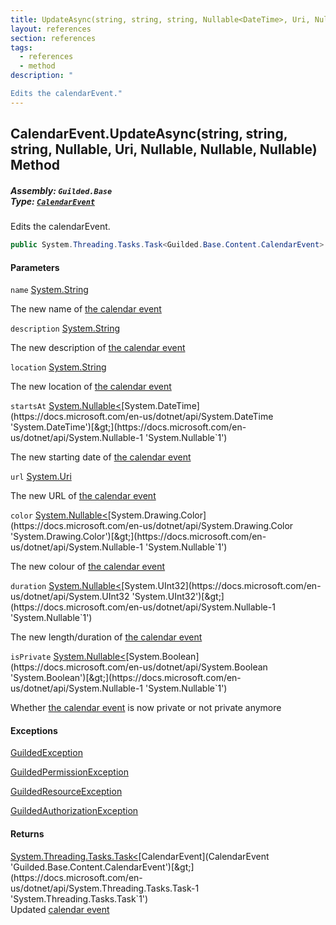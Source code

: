 ```yaml
---
title: UpdateAsync(string, string, string, Nullable<DateTime>, Uri, Nullable<Color>, Nullable<uint>, Nullable<bool>)
layout: references
section: references
tags:
  - references
  - method
description: "

Edits the calendarEvent."
---
```


## CalendarEvent.UpdateAsync(string, string, string, Nullable<DateTime>, Uri, Nullable<Color>, Nullable<uint>, Nullable<bool>) Method
##### **Assembly:** `Guilded.Base`<br/>**Type:** [`CalendarEvent`](CalendarEvent 'Guilded.Base.Content.CalendarEvent')

Edits the calendarEvent.

```csharp
public System.Threading.Tasks.Task<Guilded.Base.Content.CalendarEvent> UpdateAsync(string? name=null, string? description=null, string? location=null, System.Nullable<System.DateTime> startsAt=null, Uri? url=null, System.Nullable<Color> color=null, System.Nullable<uint> duration=null, System.Nullable<bool> isPrivate=null);
```
#### Parameters

<a name='Guilded.Base.Content.CalendarEvent.UpdateAsync(string,string,string,System.Nullable_System.DateTime_,Uri,System.Nullable_Color_,System.Nullable_uint_,System.Nullable_bool_).name'></a>

`name` [System.String](https://docs.microsoft.com/en-us/dotnet/api/System.String 'System.String')

The new name of [the calendar event](CalendarEvent 'Guilded.Base.Content.CalendarEvent')

<a name='Guilded.Base.Content.CalendarEvent.UpdateAsync(string,string,string,System.Nullable_System.DateTime_,Uri,System.Nullable_Color_,System.Nullable_uint_,System.Nullable_bool_).description'></a>

`description` [System.String](https://docs.microsoft.com/en-us/dotnet/api/System.String 'System.String')

The new description of [the calendar event](CalendarEvent 'Guilded.Base.Content.CalendarEvent')

<a name='Guilded.Base.Content.CalendarEvent.UpdateAsync(string,string,string,System.Nullable_System.DateTime_,Uri,System.Nullable_Color_,System.Nullable_uint_,System.Nullable_bool_).location'></a>

`location` [System.String](https://docs.microsoft.com/en-us/dotnet/api/System.String 'System.String')

The new location of [the calendar event](CalendarEvent 'Guilded.Base.Content.CalendarEvent')

<a name='Guilded.Base.Content.CalendarEvent.UpdateAsync(string,string,string,System.Nullable_System.DateTime_,Uri,System.Nullable_Color_,System.Nullable_uint_,System.Nullable_bool_).startsAt'></a>

`startsAt` [System.Nullable&lt;](https://docs.microsoft.com/en-us/dotnet/api/System.Nullable-1 'System.Nullable`1')[System.DateTime](https://docs.microsoft.com/en-us/dotnet/api/System.DateTime 'System.DateTime')[&gt;](https://docs.microsoft.com/en-us/dotnet/api/System.Nullable-1 'System.Nullable`1')

The new starting date of [the calendar event](CalendarEvent 'Guilded.Base.Content.CalendarEvent')

<a name='Guilded.Base.Content.CalendarEvent.UpdateAsync(string,string,string,System.Nullable_System.DateTime_,Uri,System.Nullable_Color_,System.Nullable_uint_,System.Nullable_bool_).url'></a>

`url` [System.Uri](https://docs.microsoft.com/en-us/dotnet/api/System.Uri 'System.Uri')

The new URL of [the calendar event](CalendarEvent 'Guilded.Base.Content.CalendarEvent')

<a name='Guilded.Base.Content.CalendarEvent.UpdateAsync(string,string,string,System.Nullable_System.DateTime_,Uri,System.Nullable_Color_,System.Nullable_uint_,System.Nullable_bool_).color'></a>

`color` [System.Nullable&lt;](https://docs.microsoft.com/en-us/dotnet/api/System.Nullable-1 'System.Nullable`1')[System.Drawing.Color](https://docs.microsoft.com/en-us/dotnet/api/System.Drawing.Color 'System.Drawing.Color')[&gt;](https://docs.microsoft.com/en-us/dotnet/api/System.Nullable-1 'System.Nullable`1')

The new colour of [the calendar event](CalendarEvent 'Guilded.Base.Content.CalendarEvent')

<a name='Guilded.Base.Content.CalendarEvent.UpdateAsync(string,string,string,System.Nullable_System.DateTime_,Uri,System.Nullable_Color_,System.Nullable_uint_,System.Nullable_bool_).duration'></a>

`duration` [System.Nullable&lt;](https://docs.microsoft.com/en-us/dotnet/api/System.Nullable-1 'System.Nullable`1')[System.UInt32](https://docs.microsoft.com/en-us/dotnet/api/System.UInt32 'System.UInt32')[&gt;](https://docs.microsoft.com/en-us/dotnet/api/System.Nullable-1 'System.Nullable`1')

The new length/duration of [the calendar event](CalendarEvent 'Guilded.Base.Content.CalendarEvent')

<a name='Guilded.Base.Content.CalendarEvent.UpdateAsync(string,string,string,System.Nullable_System.DateTime_,Uri,System.Nullable_Color_,System.Nullable_uint_,System.Nullable_bool_).isPrivate'></a>

`isPrivate` [System.Nullable&lt;](https://docs.microsoft.com/en-us/dotnet/api/System.Nullable-1 'System.Nullable`1')[System.Boolean](https://docs.microsoft.com/en-us/dotnet/api/System.Boolean 'System.Boolean')[&gt;](https://docs.microsoft.com/en-us/dotnet/api/System.Nullable-1 'System.Nullable`1')

Whether [the calendar event](CalendarEvent 'Guilded.Base.Content.CalendarEvent') is now private or not private anymore

#### Exceptions

[GuildedException](GuildedException 'Guilded.Base.GuildedException')

[GuildedPermissionException](GuildedPermissionException 'Guilded.Base.GuildedPermissionException')

[GuildedResourceException](GuildedResourceException 'Guilded.Base.GuildedResourceException')

[GuildedAuthorizationException](GuildedAuthorizationException 'Guilded.Base.GuildedAuthorizationException')

#### Returns
[System.Threading.Tasks.Task&lt;](https://docs.microsoft.com/en-us/dotnet/api/System.Threading.Tasks.Task-1 'System.Threading.Tasks.Task`1')[CalendarEvent](CalendarEvent 'Guilded.Base.Content.CalendarEvent')[&gt;](https://docs.microsoft.com/en-us/dotnet/api/System.Threading.Tasks.Task-1 'System.Threading.Tasks.Task`1')  
Updated [calendar event](CalendarEvent 'Guilded.Base.Content.CalendarEvent')